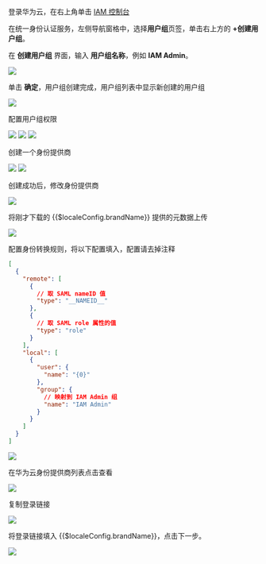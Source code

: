 <IntegrationDetailCard title="配置华为云">

登录华为云，在右上角单击 <a class="strong" href="https://console.huaweicloud.com/iam" target="_blank">IAM 控制台</a>

在统一身份认证服务，左侧导航窗格中，选择**用户组**页签，单击右上方的 **+创建用户组**。

在 **创建用户组** 界面，输入 **用户组名称**，例如 **IAM Admin**。

<img src="~@imagesZhCn/integration/huawei-cloud/2-1.png" class="md-img-padding" />

单击 **确定**，用户组创建完成，用户组列表中显示新创建的用户组

<img src="~@imagesZhCn/integration/huawei-cloud/2-2.png" class="md-img-padding" />

配置用户组权限

<img src="~@imagesZhCn/integration/huawei-cloud/2-3.png" class="md-img-padding" />

<img src="~@imagesZhCn/integration/huawei-cloud/2-4.png" class="md-img-padding" />

<img src="~@imagesZhCn/integration/huawei-cloud/2-5.png" class="md-img-padding" />

创建一个身份提供商

<img src="~@imagesZhCn/integration/huawei-cloud/2-6.png" class="md-img-padding" />

<img src="~@imagesZhCn/integration/huawei-cloud/2-7.png" class="md-img-padding" />

创建成功后，修改身份提供商

<img src="~@imagesZhCn/integration/huawei-cloud/2-8.png" class="md-img-padding" />

将刚才下载的 {{$localeConfig.brandName}} 提供的元数据上传

<img src="~@imagesZhCn/integration/huawei-cloud/2-9.png" class="md-img-padding" />

配置身份转换规则，将以下配置填入，配置请去掉注释

```json
[
  {
    "remote": [
      {
        // 取 SAML nameID 值
        "type": "__NAMEID__"
      },
      {
        // 取 SAML role 属性的值
        "type": "role"
      }
    ],
    "local": [
      {
        "user": {
          "name": "{0}"
        },
        "group": {
          // 映射到 IAM Admin 组
          "name": "IAM Admin"
        }
      }
    ]
  }
]
```

<img src="~@imagesZhCn/integration/huawei-cloud/2-10.png" class="md-img-padding" />

在华为云身份提供商列表点击查看

![](~@imagesZhCn/integration/huawei-cloud/2-11.v2.png)

复制登录链接

![](~@imagesZhCn/integration/huawei-cloud/2-12.v2.png)

将登录链接填入 {{$localeConfig.brandName}}，点击下一步。

![](~@imagesZhCn/integration/huawei-cloud/2-13.v2.png)

</IntegrationDetailCard>
